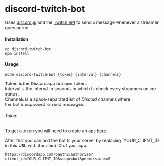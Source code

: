 # discord-twitch-bot

Uses [discord.js](https://github.com/hydrabolt/discord.js/) and
the [Twitch API](https://github.com/justintv/Twitch-API) to send a message
whenever a streamer goes online.

#### Installation
`cd discord-twitch-bot`<br />
`npm install`

#### Usage
`node discord-twitch-bot {token} {interval} {channels}`

Token is the Discord app bot user token.<br />
Interval is the interval in seconds in which to check
every streamers online status.<br />
Channels is a space-separated list of *Discord* channels where<br />
the bot is supposed to send messages.

###### Token
To get a token you will need to create an app
[here](https://discordapp.com/developers/applications/me).

After that you can add the bot to your server by replacing `YOUR_CLIENT_ID in
this URL with the client ID of your app:
```
https://discordapp.com/oauth2/authorize?client_id=YOUR_CLIENT_ID&scope=bot&permissions=0
```
